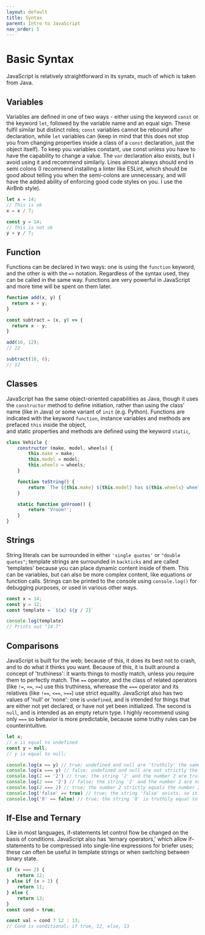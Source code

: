 ```yaml
---
layout: default
title: Syntax
parent: Intro to JavaScript
nav_order: 1
---
```


# Basic Syntax

JavaScript is relatively straightforward in its synatx, much of which is taken from Java. 


## Variables

Variables are defined in one of two ways - either using the keyword `const` or the keyword `let`, followed by the variable
name and an equal sign. These fulfil similar but distinct roles; `const` variables cannot be rebound after declaration, while `let` variables
can (keep in mind that this does not stop you from changing properties inside a class of a `const` declaration, just the 
object itself). To keep you variables constant, use const unless you have to have the capability to change a value.
The `var` declaration also exists, but I avoid using it and recommend similarly.  Lines almost always should end in semi 
colons (I recommend installing a linter like ESLint, which should be good about telling you when the semi-colons are
unnecessary, and will have the added ability of enforcing good code styles on you. I use the AirBnb style).

```js
let x = 14;
// This is ok
x = x / 7;

const y = 14;
// This is not ok
y = y / 7;

```

## Function

Functions can be declared in two ways: one is using the `function` keyword, and the other is with the `=>` notation.
Regardless of the syntax used, they can be called in the same way. Functions are very powerful in JavaScript and more 
time will be spent on them later.

```js
function add(x, y) {
  return x + y;
}

const subtract = (x, y) => {
  return x - y;
}

add(10, 12);
// 22

subtract(18, 6);
// 12
```

## Classes

JavaScript has the same object-oriented capabilities as Java, though it uses the `constructor` method to define
initiation, rather than using the class' name (like in Java) or some variant of `init` (e.g. Python). Functions 
are indicated with the keyword `function`, instance variables and methods are prefaced `this` inside the object,\
and static properties and methods are defined using the keyword `static`, 

```js
class Vehicle {
    constructor (make, model, wheels) {
        this.make = make;
        this.model = model;
        this.wheels = wheels;
    }

    function toString() {
        return `The ${this.make} ${this.model} has ${this.wheels} wheels.`;
    }

    static function goVroom() {
        return 'Vroom!';
    }
}
```

## Strings

String literals can be surrounded in either `'single quotes'` or `"double quotes"`; template strings are surrounded 
in `backticks` and are called 'templates' because you can place dynamic content inside of them. This can be variables,
but can also be more complex content, like equations or function calls. Strings can be 
printed to the console using `console.log()` for debugging purposes, or used in various other ways.

```js
const x = 14;
const y = 12;
const template = `${x} ${y / 2}` 

console.log(template)
// Prints out "14 7"
```

## Comparisons

JavaScript is built for the web; because of this, it does its best not to crash, and to do what it thinks you want.
Because of this, it is built around a concept of 'truthiness': it wants things to mostly match, unless you require
them to perfectly match. The `==` operator, and the class of related operators (like `!=`, `<=`, `>=`) use this truthiness,
wherease the `===` operator and its relatives (like `!==`, `<==`, `>==`) use strict equality. JavaScript also has two 
values of 'null' or 'none': one is `undefined`, and is intended for things that are either not yet declared, or have not
yet been initialized. The second is `null`, and is intended as an empty return type. I highly recommend using only `===`
so behavior is more predictable, because some truthy rules can be counterintuitive.

```js
let x;
// x is equal to undefined
const y = null;
// y is equal to null;

console.log(x == y) // true; undefined and null are 'truthily' the same
console.log(x === y) // false; undefined and null are not strictly the same
console.log(2 == '2') // true; the string '2' and the number 2 are truthily the same
console.log(2 === '2') // false; the string '2' and the number 2 are not strictly the same
console.log(2 === 2) // true; the number 2 strictly equals the number 2.
console.log('false' == true) // true; the string 'false' exists, so it is truthly equal to the value true
console.log('0' == false) // true; the string '0' is truthily equal to the number 0 which is truthily equal to false
```

## If-Else and Ternary

Like in most languages, if-statements let control flow be changed on the basis of conditions. JavaScript also
has 'ternary operators,' which allow if-statements to be compressed into single-line expressions for briefer uses; 
these can often be useful in template strings or when switching between binary state.

```js
if (x === 2) {
    return 12;
} else if (x > 2) {
    return 11;
} else {
    return 13;
}
const cond = true;

const val = cond ? 12 : 13;
// Cond is conditional; if true, 12, else, 13
```
